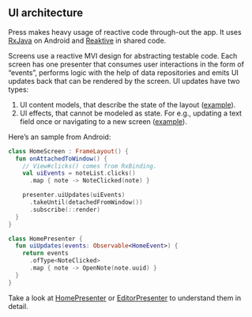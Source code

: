 ## UI architecture
Press makes heavy usage of reactive code through-out the app. It uses [RxJava](https://github.com/ReactiveX/RxJava) on Android and [Reaktive](https://github.com/badoo/Reaktive) in shared code. 

Screens use a reactive MVI design for abstracting testable code. Each screen has one presenter that consumes user interactions in the form of “events”, performs logic with the help of data repositories and emits UI updates back that can be rendered by the screen. UI updates have two types:
1. UI content models, that describe the state of the layout ([example](https://github.com/saket/Press/blob/trunk/shared/src/commonMain/kotlin/me/saket/press/shared/home/HomeUi.kt#L10)).
2. UI effects, that cannot be modeled as state. For e.g., updating a text field once or navigating to a new screen ([example](https://github.com/saket/Press/blob/trunk/shared/src/commonMain/kotlin/me/saket/press/shared/home/HomeUi.kt#L20)).

Here’s an sample from Android:

```kotlin
class HomeScreen : FrameLayout() {
  fun onAttachedToWindow() {
    // View#clicks() comes from RxBinding.
    val uiEvents = noteList.clicks()
      .map { note -> NoteClicked(note) }

    presenter.uiUpdates(uiEvents)
      .takeUntil(detachedFromWindow())
      .subscribe(::render)
  }
}

class HomePresenter {
  fun uiUpdates(events: Observable<HomeEvent>) {
    return events
      .ofType<NoteClicked>
      .map { note -> OpenNote(note.uuid) }
  }
}
```

Take a look at [HomePresenter](https://github.com/saket/Press/blob/trunk/shared/src/commonMain/kotlin/me/saket/press/shared/home/HomePresenter.kt) or [EditorPresenter](https://github.com/saket/Press/blob/trunk/shared/src/commonMain/kotlin/me/saket/press/shared/editor/EditorPresenter.kt) to understand them in detail.

